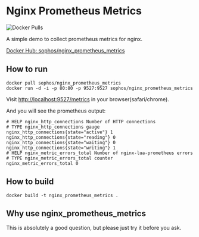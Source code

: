 # Nginx Prometheus Metrics

![Docker Pulls](https://img.shields.io/docker/pulls/sophos/nginx-prometheus-metrics.svg)

A simple demo to collect prometheus metrics for nginx.

[Docker Hub: sophos/nginx_prometheus_metrics](https://hub.docker.com/r/sophos/nginx-prometheus-metrics)

## How to run

```
docker pull sophos/nginx_prometheus_metrics
docker run -d -i -p 80:80 -p 9527:9527 sophos/nginx_prometheus_metrics
```

Visit [http://localhost:9527/metrics](http://localhost:9527/metrics) in your browser(safari/chrome).

And you will see the prometheus output:
```
# HELP nginx_http_connections Number of HTTP connections
# TYPE nginx_http_connections gauge
nginx_http_connections{state="active"} 1
nginx_http_connections{state="reading"} 0
nginx_http_connections{state="waiting"} 0
nginx_http_connections{state="writing"} 1
# HELP nginx_metric_errors_total Number of nginx-lua-prometheus errors
# TYPE nginx_metric_errors_total counter
nginx_metric_errors_total 0
```
## How to build

```
docker build -t nginx_prometheus_metrics .
```

## Why use nginx_prometheus_metrics
This is absolutely a good question, but please just try it before you ask.